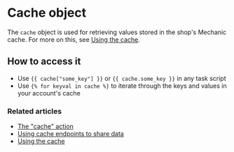 # Cache object

 The `cache` object is used for retrieving values stored in the shop's Mechanic cache. For more on this, see [Using the cache](https://docs.usemechanic.com/article/457-using-the-cache).

## How to access it

* Use `{{ cache["some_key"] }}` or  `{{ cache.some_key }}` in any task script
* Use `{% for keyval in cache %}` to iterate through the keys and values in your account's cache

### Related articles

* [The "cache" action](https://docs.usemechanic.com/article/407-the-cache-action)
* [Using cache endpoints to share data](https://docs.usemechanic.com/article/446-using-cache-endpoints-to-share-data)
* [Using the cache](https://docs.usemechanic.com/article/457-using-the-cache)

